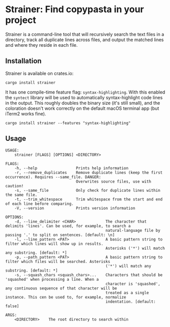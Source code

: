
# Strainer: Find copypasta in your project

Strainer is a command-line tool that will recursively search the text files in 
a directory, track all duplicate lines across files, and output the matched
lines and where they reside in each file.

## Installation

Strainer is available on crates.io:
```
cargo install strainer
```

It has one compile-time feature flag: `syntax-highlighting`. With this enabled 
the `syntect` library will be used to automatically syntax-highlight code lines 
in the output. This roughly doubles the binary size (it's still small), and the 
coloration doesn't work correctly on the default macOS terminal app (but iTerm2 
works fine).
```
cargo install strainer --features "syntax-highlighting"
```

## Usage

```
USAGE:
    strainer [FLAGS] [OPTIONS] <DIRECTORY>

FLAGS:
    -h, --help                 Prints help information
    -r, --remove_duplicates    Remove duplicate lines (keep the first occurrence). Requires --same_file. DANGER:
                               Overwrites source files, use with caution!
    -s, --same_file            Only check for duplicate lines within the same file.
    -t, --trim_whitespace      Trim whitespace from the start and end of each line before comparing.
    -V, --version              Prints version information

OPTIONS:
    -d, --line_delimiter <CHAR>             The character that delimits 'lines'. Can be used, for example, to search a
                                            natural-language file by passing '.' to split on sentences. [default: \n]
    -l, --line_pattern <PAT>                A basic pattern string to filter which lines will show up in results.
                                            Asterisks ('*') will match any substring. [default: *]
    -p, --path_pattern <PAT>                A basic pattern string to filter which files will be searched. Asterisks
                                            ('*') will match any substring. [default: *]
    -s, --squash_chars <squash_chars>...    Characters that should be 'squashed' when processing a line. When a
                                            character is 'squashed', any continuous sequence of that character will be
                                            treated as a single instance. This cen be used to, for example, normalize
                                            indentation. [default: false]

ARGS:
    <DIRECTORY>    The root directory to search within
```
